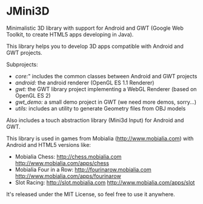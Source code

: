 JMini3D
=======

Minimalistic 3D library with support for Android and GWT (Google Web Toolkit, to create HTML5 apps developing in Java).

This library helps you to develop 3D apps compatible with Android and GWT projects.

Subprojects:
* *core:*" includes the common classes between Android and GWT projects 
* *android:* the android renderer (OpenGL ES 1.1 Renderer)
* *gwt:* the GWT library project implementing a WebGL Renderer (based on OpenGL ES 2)
* *gwt_demo:* a small demo project in GWT (we need more demos, sorry...)
* *utils:* includes an utility to generate Geometry files from OBJ models

Also includes a touch abstraction library (Mini3d Input) for Android and GWT.

This library is used in games from Mobialia (http://www.mobialia.com) with Android and HTML5 versions like:
* Mobialia Chess: http://chess.mobialia.com http://www.mobialia.com/apps/chess
* Mobialia Four in a Row: http://fourinarow.mobialia.com http://www.mobialia.com/apps/fourinarow
* Slot Racing: http://slot.mobialia.com http://www.mobialia.com/apps/slot

It's released under the MIT License, so feel free to use it anywhere. 